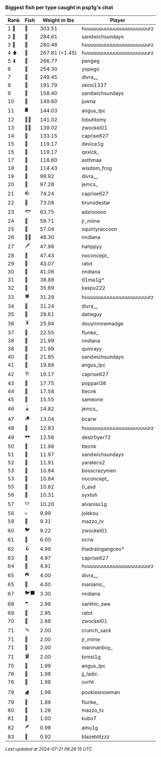 ### Biggest fish per type caught in psp1g's chat
| Rank | Fish | Weight in lbs | Player |
|------|--------|-----------|---------|
| 1 🥇  | 🐳 | 303.51 | huuuuuuuuuuuuuuuuuuuuuurz |
| 2 🥈  | 🐉 | 284.61 | sandwichsundays |
| 3 🥉  | 🦑 | 280.48 | huuuuuuuuuuuuuuuuuuuuuurz |
| 4 ⬆ | 🦕 | 267.81 (+1.45) | huuuuuuuuuuuuuuuuuuuuuurz |
| 5 ⬇ | 🐍 | 266.77 | pengeg |
| 6  | 🐢 | 254.30 | yopego |
| 7  | 🦈 | 249.45 | divra__ |
| 8  | 🐙 | 191.79 | xkimi1337 |
| 9  | 🐋 | 158.40 | sandwichsundays |
| 10  | 🐊 | 149.60 | juwna |
| 11  | 🛢️ | 144.03 | angus_lpc |
| 12  | 🧞‍♂ | 141.02 | lobuhtomy |
| 13  | 🧜‍♀️ | 139.02 | zwockel01 |
| 14  | 🦭 | 133.15 | caprise627 |
| 15  | 🦞 | 119.17 | device1g |
| 15  | 🐬 | 119.17 | qxxick_ |
| 17  | 🧟 | 118.60 | asthmaa |
| 18  | 🦪 | 114.43 | wisdom_frog |
| 19  | 🪸 | 99.92 | divra__ |
| 20  | 🦇 | 97.28 | jemcs_ |
| 21  | 🪨 | 74.24 | caprise627 |
| 22  | 👑 | 73.08 | brunodestar |
| 23  | 🐟 | 63.75 | adziooooo |
| 24  | 📱 | 59.71 | jr_mime |
| 25  | 🦐 | 57.04 | squirtyraccoon |
| 26  | 🐻‍❄ | 48.30 | nndiana |
| 27  | 🗡️ | 47.98 | hahppyy |
| 28  | 🐸 | 47.43 | noconcept_ |
| 29  | 🦫 | 43.07 | ratot |
| 30  | 🐧 | 41.06 | nndiana |
| 31  | 🦀 | 38.88 | d1ma1g* |
| 32  | 🐡 | 35.69 | kaspu222 |
| 33  | 🕷️ | 31.29 | huuuuuuuuuuuuuuuuuuuuuurz |
| 34  | 🥒 | 31.24 | divra__ |
| 35  | 🧽 | 29.61 | datwguy |
| 36  | 🪳 | 25.94 | douyinnowmadge |
| 37  | 🎰 | 22.55 | flunke_ |
| 38  | 🦠 | 21.99 | nndiana |
| 38  | 🐠 | 21.99 | quinrayy |
| 40  | 🪼 | 21.95 | sandwichsundays |
| 41  | 🦦 | 19.88 | angus_lpc |
| 42  | 🪱 | 19.17 | caprise627 |
| 43  | 🧭 | 17.75 | poppari38 |
| 44  | 🍄 | 17.58 | ttecnk |
| 45  | 🦆 | 15.55 | sameone |
| 46  | 🪀 | 14.82 | jemcs_ |
| 47  | 🪵 | 13.04 | bcarw |
| 48  | 🧃 | 12.83 | huuuuuuuuuuuuuuuuuuuuuurz |
| 49  | 🕶️ | 12.56 | destr0yer72 |
| 50  | 👒 | 11.98 | ttecnk |
| 51  | 🐌 | 11.97 | sandwichsundays |
| 52  | 🧸 | 11.91 | yaratecs2 |
| 53  | 🦎 | 10.84 | bosscrazymen |
| 53  | 🧊 | 10.84 | noconcept_ |
| 55  | 🎱 | 10.82 | 0_asd |
| 56  | 🪺 | 10.31 | syxtuh |
| 57  | 🩲 | 10.20 | alvaniss1g |
| 58  | 💀 | 9.99 | joleksu |
| 59  | 🪹 | 9.31 | mazzo_tv |
| 60  | 🐦 | 9.22 | zwockel01 |
| 61  | 🧵 | 6.00 | ocrw |
| 62  | 🪝 | 4.99 | thedraingangceo* |
| 63  | 🎏 | 4.97 | caprise627 |
| 64  | 🥫 | 4.91 | huuuuuuuuuuuuuuuuuuuuuurz |
| 65  | ☘️ | 4.00 | divra__ |
| 65  | 🐚 | 4.00 | manianic_ |
| 67  | 🐦‍⬛ | 3.30 | nndiana |
| 68  | ☂️ | 2.96 | xanthic_swe |
| 69  | 🌻 | 2.95 | ratot |
| 70  | 🌹 | 2.88 | zwockel01 |
| 71  | 🩴 | 2.00 | crunch_sack |
| 71  | 👢 | 2.00 | jr_mime |
| 71  | 🧦 | 2.00 | manmanboy_ |
| 71  | 🩰 | 2.00 | tomsi1g |
| 75  | 🌿 | 1.99 | angus_lpc |
| 76  | 👟 | 1.98 | jj_ladic |
| 76  | 🥪 | 1.98 | ovrht |
| 78  | ⛸️ | 1.96 | pookiesnowman |
| 79  | 🍬 | 1.89 | flunke_ |
| 80  | 🦢 | 1.26 | mazzo_tv |
| 81  | 🧤 | 1.00 | kubo7 |
| 82  | 🪶 | 0.98 | amu1g |
| 83  | 🧣 | 0.92 | blazeblitzzz |

_Last updated at 2024-07-21 08:26:15 UTC_